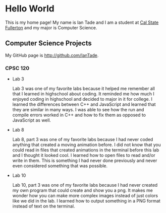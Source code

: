 # Hello World

This is my home page! My name is Ian Tade and I am a student at [Cal State Fullerton](http://www.fullerton.edu/) and my major is Computer Science.

## Computer Science Projects

My GitHub page is http://github.com/IanTade.

### CPSC 120

* Lab 3

    Lab 3 was one of my favorite labs because it helped me remember all that I learned in highschool about coding. It reminded me how much I enjoyed coding in highschool and decided to major in it for college. I learned the differences between C++ and JavaScript and learned that they are similar in many ways. I was able to see how the run and compile errors worked in C++ and how to fix them as opposed to JavaScript as well.

* Lab 8

    Lab 8, part 3 was one of my favorite labs because I had never coded anything that created a moving animation before. I did not know that you could read in files that created animations in the terminal before this lab and I thought it looked cool. I learned how to open files to read and/or write in them. This is something I had never done previously and never even considered something that was possible.

* Lab 10

    Lab 10, part 3 was one of my favorite labs because I had never created my own program that could create and show you a png. It makes me wonder how you can make more complex images instead of just colors like we did in the lab. I learned how to output something in a PNG format instead of text on the terminal.